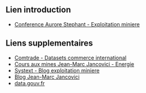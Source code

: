 Lien introduction
---
* [Conference Aurore Stephant - Exploitation miniere](https://www.youtube.com/watch?v=i8RMX8ODWQs)

Liens supplementaires
---
* [Comtrade - Datasets commerce international](https://comtradeplus.un.org/)
* [Cours aux mines Jean-Marc Jancovici - Energie](https://www.youtube.com/watch?v=xgy0rW0oaFI&list=PLMDQXkItOZ4LPwWJkVQf_PWnYHfC5xGFO)
* [Systext - Blog exploitation miniere](https://www.systext.org/)
* [Blog Jean-Marc Jancovici](https://jancovici.com)
* [data.gouv.fr](https://www.data.gouv.fr/fr/datasets/)
